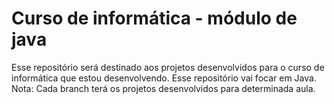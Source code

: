 # Curso de informática - módulo de java
Esse repositório será destinado aos projetos desenvolvidos para o curso de informática que estou desenvolvendo. Esse repositório vai focar em Java.
Nota: Cada branch terá os projetos desenvolvidos para determinada aula.
